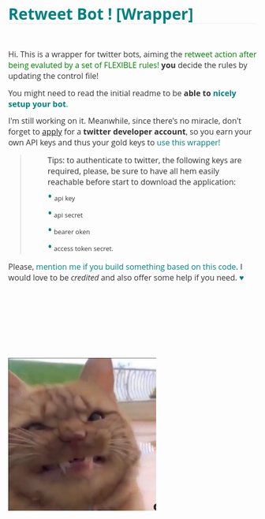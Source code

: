 # 

<h2 class="md-end-block md-heading" style="box-sizing: border-box; break-after: avoid-page; break-inside: avoid; orphans: 4; font-size: 2.25em; margin-top: 1rem; margin-bottom: 1rem; position: relative; font-weight: bold; line-height: 1.2; cursor: text; border-bottom: 1px solid #eeeeee; white-space: pre-wrap; color: #333333; font-family: 'Open Sans', 'Clear Sans', 'Helvetica Neue', Helvetica, Arial, sans-serif; font-style: normal; font-variant-ligatures: normal; font-variant-caps: normal; letter-spacing: normal; text-align: start; text-indent: 0px; text-transform: none; widows: 2; word-spacing: 0px; -webkit-text-stroke-width: 0px; text-decoration-style: initial; text-decoration-color: initial;"><span class="md-pair-s md-expand" style="box-sizing: border-box; color: #008080;"><span class="md-plain" style="box-sizing: border-box;">Retweet Bot ! [Wrapper]</span></span></h2>
<p class="md-end-block md-p" style="box-sizing: border-box; line-height: inherit; orphans: 4; margin: 0.8em 0px; white-space: pre-wrap; position: relative; color: #333333; font-family: 'Open Sans', 'Clear Sans', 'Helvetica Neue', Helvetica, Arial, sans-serif; font-size: 16px; font-style: normal; font-variant-ligatures: normal; font-variant-caps: normal; font-weight: 400; letter-spacing: normal; text-align: start; text-indent: 0px; text-transform: none; widows: 2; word-spacing: 0px; -webkit-text-stroke-width: 0px; text-decoration-style: initial; text-decoration-color: initial;">&nbsp;</p>
<p class="md-end-block md-p" style="box-sizing: border-box; line-height: inherit; orphans: 4; margin: 0.8em 0px; white-space: pre-wrap; position: relative; color: #333333; font-family: 'Open Sans', 'Clear Sans', 'Helvetica Neue', Helvetica, Arial, sans-serif; font-size: 16px; font-style: normal; font-variant-ligatures: normal; font-variant-caps: normal; font-weight: 400; letter-spacing: normal; text-align: start; text-indent: 0px; text-transform: none; widows: 2; word-spacing: 0px; -webkit-text-stroke-width: 0px; text-decoration-style: initial; text-decoration-color: initial;"><span class="md-plain" style="box-sizing: border-box;">Hi. This is a wrapper for twitter bots, aiming the <span style="color: #008000;">retweet action after being evaluted by a set of FLEXIBLE rules! </span></span><span class="md-pair-s " style="box-sizing: border-box;"><strong style="box-sizing: border-box;"><span class="md-plain" style="box-sizing: border-box;">you</span></strong></span><span class="md-plain" style="box-sizing: border-box;"> decide the rules by updating the control file! </span></p>
<p class="md-end-block md-p" style="box-sizing: border-box; line-height: inherit; margin: 0.8em 0px; white-space: pre-wrap; position: relative; color: #333333; font-family: 'Open Sans', 'Clear Sans', 'Helvetica Neue', Helvetica, Arial, sans-serif; font-size: 16px; font-style: normal; font-variant-ligatures: normal; font-variant-caps: normal; font-weight: 400; letter-spacing: normal; text-align: start; text-indent: 0px; text-transform: none; word-spacing: 0px; -webkit-text-stroke-width: 0px;"><span class="md-plain" style="box-sizing: border-box;">You might need to read the initial readme to be </span><span class="md-pair-s" style="box-sizing: border-box;"><strong style="box-sizing: border-box;"><span class="md-plain" style="box-sizing: border-box;">able to <span style="color: #008080;">nicely setup your bot</span></span></strong></span><span class="md-plain" style="box-sizing: border-box; color: #008080;">.</span></p>
<p class="md-end-block md-p md-focus" style="box-sizing: border-box; line-height: inherit; orphans: 4; margin: 0.8em 0px; white-space: pre-wrap; position: relative; color: #333333; font-family: 'Open Sans', 'Clear Sans', 'Helvetica Neue', Helvetica, Arial, sans-serif; font-size: 16px; font-style: normal; font-variant-ligatures: normal; font-variant-caps: normal; font-weight: 400; letter-spacing: normal; text-align: start; text-indent: 0px; text-transform: none; widows: 2; word-spacing: 0px; -webkit-text-stroke-width: 0px; text-decoration-style: initial; text-decoration-color: initial;"><span class="md-plain" style="box-sizing: border-box;">I'm still working on it. Meanwhile, since there's no miracle, don't forget to <a href="https://developer.twitter.com/en/apply-for-access">apply</a> for a </span><span class="md-pair-s" style="box-sizing: border-box;"><strong style="box-sizing: border-box;"><span class="md-plain" style="box-sizing: border-box;">twitter developer account</span></strong></span><span class="md-plain md-expand" style="box-sizing: border-box;">, so you earn your own API keys and thus your gold keys to <span style="color: #008080;">use this wrapper! </span></span></p>
<blockquote>
<p class="md-end-block md-p" style="box-sizing: border-box; line-height: inherit; margin: 0.8em 0px; white-space: pre-wrap; position: relative; color: #333333; font-family: 'Open Sans', 'Clear Sans', 'Helvetica Neue', Helvetica, Arial, sans-serif; font-size: 16px; font-style: normal; font-variant-ligatures: normal; font-variant-caps: normal; font-weight: 400; letter-spacing: normal; text-align: left; text-indent: 0px; text-transform: none; word-spacing: 0px; -webkit-text-stroke-width: 0px; padding-left: 40px;"><span class="md-plain" style="box-sizing: border-box;">Tips: to authenticate to twitter, the following keys are required, please, be sure to have all hem easily reachable before start to download the application: <br /></span><span style="color: #008080; font-size: 25px;">&bull;</span> <span class="md-plain" style="box-sizing: border-box; font-size: 13px;">api key<br /><span style="color: #008080; font-size: 25px;">&bull;</span> api secret<br /><span style="color: #008080; font-size: 25px;">&bull;</span> bearer oken<br /><span style="color: #008080; font-size: 25px;">&bull;</span> access token secret.</span></p>
</blockquote>
<p class="md-end-block md-p" style="box-sizing: border-box; line-height: inherit; margin: 0.8em 0px; white-space: pre-wrap; position: relative; color: #333333; font-family: 'Open Sans', 'Clear Sans', 'Helvetica Neue', Helvetica, Arial, sans-serif; font-size: 16px; font-style: normal; font-variant-ligatures: normal; font-variant-caps: normal; font-weight: 400; letter-spacing: normal; text-align: start; text-indent: 0px; text-transform: none; word-spacing: 0px; -webkit-text-stroke-width: 0px;">Please, <span style="color: #008080;">mention me if you build something based on this code</span>. I would love to be <em>credited</em> and also offer some help if you need. <span style="color: #008080;">&hearts; </span></p>
<p class="md-end-block md-p" style="box-sizing: border-box; line-height: inherit; orphans: 4; margin: 0.8em 0px; white-space: pre-wrap; position: relative; color: #333333; font-family: 'Open Sans', 'Clear Sans', 'Helvetica Neue', Helvetica, Arial, sans-serif; font-size: 16px; font-style: normal; font-variant-ligatures: normal; font-variant-caps: normal; font-weight: 400; letter-spacing: normal; text-align: start; text-indent: 0px; text-transform: none; widows: 2; word-spacing: 0px; -webkit-text-stroke-width: 0px; text-decoration-style: initial; text-decoration-color: initial;">&nbsp;</p>
<p class="md-end-block md-p" style="box-sizing: border-box; line-height: inherit; orphans: 4; margin: 0.8em 0px; white-space: pre-wrap; position: relative; color: #333333; font-family: 'Open Sans', 'Clear Sans', 'Helvetica Neue', Helvetica, Arial, sans-serif; font-size: 16px; font-style: normal; font-variant-ligatures: normal; font-variant-caps: normal; font-weight: 400; letter-spacing: normal; text-align: start; text-indent: 0px; text-transform: none; widows: 2; word-spacing: 0px; -webkit-text-stroke-width: 0px; text-decoration-style: initial; text-decoration-color: initial;">&nbsp;</p>
<p class="md-end-block md-p" style="box-sizing: border-box; line-height: inherit; orphans: 4; margin: 0.8em 0px; white-space: pre-wrap; position: relative; color: #333333; font-family: 'Open Sans', 'Clear Sans', 'Helvetica Neue', Helvetica, Arial, sans-serif; font-size: 16px; font-style: normal; font-variant-ligatures: normal; font-variant-caps: normal; font-weight: 400; letter-spacing: normal; text-align: start; text-indent: 0px; text-transform: none; widows: 2; word-spacing: 0px; -webkit-text-stroke-width: 0px; text-decoration-style: initial; text-decoration-color: initial;">&nbsp;</p>
<p class="md-end-block md-p" style="box-sizing: border-box; line-height: inherit; orphans: 4; margin: 0.8em 0px; white-space: pre-wrap; position: relative; color: #333333; font-family: 'Open Sans', 'Clear Sans', 'Helvetica Neue', Helvetica, Arial, sans-serif; font-size: 16px; font-style: normal; font-variant-ligatures: normal; font-variant-caps: normal; font-weight: 400; letter-spacing: normal; text-align: start; text-indent: 0px; text-transform: none; widows: 2; word-spacing: 0px; -webkit-text-stroke-width: 0px; text-decoration-style: initial; text-decoration-color: initial;">&nbsp;</p>
<!-- #######  YAY, I AM THE SOURCE EDITOR! #########-->

<img src="/img/image-20210102184151423.png" width="300"/>







